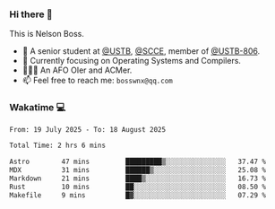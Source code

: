 ### Hi there 👋

<!--
**bosswnx/bosswnx** is a ✨ _special_ ✨ repository because its `README.md` (this file) appears on your GitHub profile.

Here are some ideas to get you started:

- 🔭 I’m currently working on ...
- 🌱 I’m currently learning ...
- 👯 I’m looking to collaborate on ...
- 🤔 I’m looking for help with ...
- 💬 Ask me about ...
- 📫 How to reach me: ...
- 😄 Pronouns: ...
- ⚡ Fun fact: ...
-->

This is Nelson Boss.

- 🏫 A senior student at [@USTB](https://www.ustb.edu.cn/), [@SCCE](https://scce.ustb.edu.cn/), member of [@USTB-806](https://ustb-806.github.io/).
- 🌱 Currently focusing on Operating Systems and Compilers.
- 🧑🏻‍💻 An AFO OIer and ACMer.
- 📫 Feel free to reach me: `bosswnx@qq.com`

### Wakatime 💻

<!--START_SECTION:waka-->

```txt
From: 19 July 2025 - To: 18 August 2025

Total Time: 2 hrs 6 mins

Astro        47 mins         █████████▒░░░░░░░░░░░░░░░   37.47 %
MDX          31 mins         ██████▒░░░░░░░░░░░░░░░░░░   25.08 %
Markdown     21 mins         ████▒░░░░░░░░░░░░░░░░░░░░   16.73 %
Rust         10 mins         ██░░░░░░░░░░░░░░░░░░░░░░░   08.50 %
Makefile     9 mins          █▓░░░░░░░░░░░░░░░░░░░░░░░   07.29 %
```

<!--END_SECTION:waka-->
